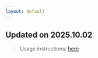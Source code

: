 ```yaml
---
layout: default
---
```


## Updated on 2025.10.02
> Usage instructions: [here](./docs/README.md#usage)

